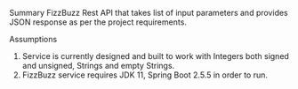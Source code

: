Summary
FizzBuzz Rest API that takes list of input parameters and provides JSON response as per the project requirements.

Assumptions
1. Service is currently designed and built to work with Integers both signed and unsigned, Strings and empty Strings.
2. FizzBuzz service requires JDK 11, Spring Boot 2.5.5 in order to run.
